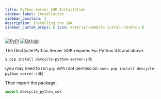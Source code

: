 ```yaml
---
title: Python Server SDK Installation
sidebar_label: Installation
sidebar_position: 1
description: Installing the SDK
sidebar_custom_props: { icon: material-symbols:install-desktop }
---
```


[![PyPI](https://badgen.net/pypi/v/devcycle-python-server-sdk)](https://pypi.org/project/devcycle-python-server-sdk/)
[![GitHub](https://img.shields.io/github/stars/devcyclehq/python-server-sdk.svg?style=social&label=Star&maxAge=2592000)](https://github.com/DevCycleHQ/python-server-sdk)

[//]: # 'wizard-install-start'

The DevCycle Python Server SDK requires For Python 3.8 and above.

```shell-session
$ pip install devcycle-python-server-sdk
```

(you may need to run `pip` with root permission: `sudo pip install devcycle-python-server-sdk`)

Then import the package:

```python
import devcycle_python_sdk
```
[//]: # 'wizard-install-end'
